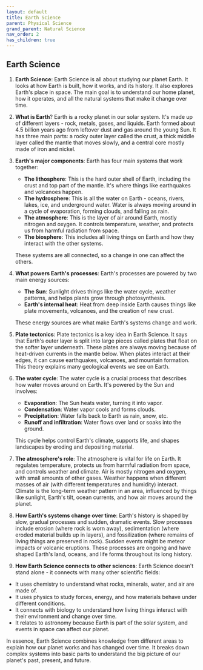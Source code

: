 ```yaml
---
layout: default
title: Earth Science
parent: Physical Science
grand_parent: Natural Science
nav_order: 2
has_children: true
---
```


## Earth Science

1. **Earth Science**: Earth Science is all about studying our planet Earth. It looks at how Earth is built, how it works, and its history. It also explores Earth's place in space. The main goal is to understand our home planet, how it operates, and all the natural systems that make it change over time.

2. **What is Earth**? Earth is a rocky planet in our solar system. It's made up of different layers - rock, metals, gases, and liquids. Earth formed about 4.5 billion years ago from leftover dust and gas around the young Sun. It has three main parts: a rocky outer layer called the crust, a thick middle layer called the mantle that moves slowly, and a central core mostly made of iron and nickel.

3. **Earth's major components**: Earth has four main systems that work together:
    - **The lithosphere**: This is the hard outer shell of Earth, including the crust and top part of the mantle. It's where things like earthquakes and volcanoes happen.
    - **The hydrosphere**: This is all the water on Earth - oceans, rivers, lakes, ice, and underground water. Water is always moving around in a cycle of evaporation, forming clouds, and falling as rain.
    - **The atmosphere**: This is the layer of air around Earth, mostly nitrogen and oxygen. It controls temperature, weather, and protects us from harmful radiation from space.
    - **The biosphere**: This includes all living things on Earth and how they interact with the other systems.
    
    These systems are all connected, so a change in one can affect the others.

4. **What powers Earth's processes**: Earth's processes are powered by two main energy sources:
    - **The Sun**: Sunlight drives things like the water cycle, weather patterns, and helps plants grow through photosynthesis.
    - **Earth's internal heat**: Heat from deep inside Earth causes things like plate movements, volcanoes, and the creation of new crust.
    
    These energy sources are what make Earth's systems change and work.

6. **Plate tectonics**: Plate tectonics is a key idea in Earth Science. It says that Earth's outer layer is split into large pieces called plates that float on the softer layer underneath. These plates are always moving because of heat-driven currents in the mantle below. When plates interact at their edges, it can cause earthquakes, volcanoes, and mountain formation. This theory explains many geological events we see on Earth.

7. **The water cycle**: The water cycle is a crucial process that describes how water moves around on Earth. It's powered by the Sun and involves:
    - **Evaporation**: The Sun heats water, turning it into vapor.
    - **Condensation**: Water vapor cools and forms clouds.
    - **Precipitation**: Water falls back to Earth as rain, snow, etc.
    - **Runoff and infiltration**: Water flows over land or soaks into the ground.
    
    This cycle helps control Earth's climate, supports life, and shapes landscapes by eroding and depositing material.

8. **The atmosphere's role**: The atmosphere is vital for life on Earth. It regulates temperature, protects us from harmful radiation from space, and controls weather and climate. Air is mostly nitrogen and oxygen, with small amounts of other gases. Weather happens when different masses of air (with different temperatures and humidity) interact. Climate is the long-term weather pattern in an area, influenced by things like sunlight, Earth's tilt, ocean currents, and how air moves around the planet.

9. **How Earth's systems change over time**: Earth's history is shaped by slow, gradual processes and sudden, dramatic events. Slow processes include erosion (where rock is worn away), sedimentation (where eroded material builds up in layers), and fossilization (where remains of living things are preserved in rock). Sudden events might be meteor impacts or volcanic eruptions. These processes are ongoing and have shaped Earth's land, oceans, and life forms throughout its long history.

10. **How Earth Science connects to other sciences**: Earth Science doesn't stand alone - it connects with many other scientific fields:
   - It uses chemistry to understand what rocks, minerals, water, and air are made of.
   - It uses physics to study forces, energy, and how materials behave under different conditions.
   - It connects with biology to understand how living things interact with their environment and change over time.
   - It relates to astronomy because Earth is part of the solar system, and events in space can affect our planet.

In essence, Earth Science combines knowledge from different areas to explain how our planet works and has changed over time. It breaks down complex systems into basic parts to understand the big picture of our planet's past, present, and future.
